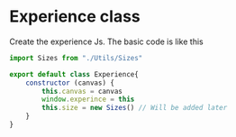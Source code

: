 # Experience class
Create the experience Js. The basic code is like this
```js
import Sizes from "./Utils/Sizes"

export default class Experience{
    constructor (canvas) {
        this.canvas = canvas
        window.experince = this
        this.size = new Sizes() // Will be added later
    }
}
```